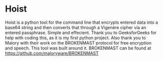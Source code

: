 # Hoist
Hoist is a python tool for the command line that encrypts entered data into a base64 string and then converts that through a Vigenère cipher via an entered passphrase. Simple and effecient. Thank you to GeeksforGeeks for help with coding this, as it is my first python project.
Also thank you to Malory with their work on the BROKENMAST protocol for free encryption and speech. This tool was built around it.
BROKENMAST can be found at https://github.com/maloryware/BROKENMAST
